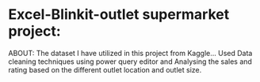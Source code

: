 # Excel-Blinkit-outlet supermarket project:
ABOUT:
       The dataset I have utilized in this project from Kaggle… Used Data cleaning techniques using power query editor and Analysing the sales and rating based on the different outlet location and outlet size.

       
